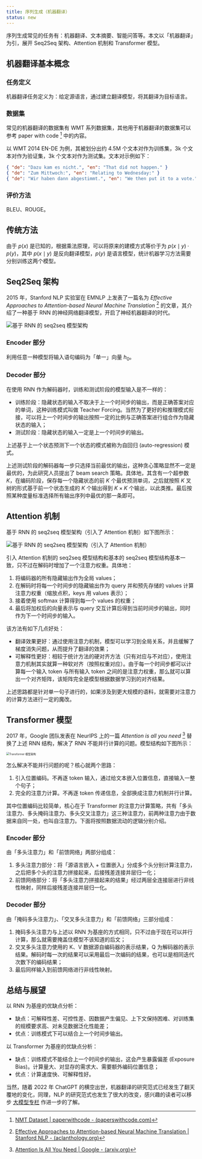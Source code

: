 ```yaml
---
title: 序列生成（机器翻译）
status: new
---
```


序列生成常见的任务有：机器翻译、文本摘要、智能问答等。本文以「机器翻译」为引，展开 Seq2Seq 架构、Attention 机制和 Transformer 模型。

## 机器翻译基本概念

### 任务定义

机器翻译任务定义为：给定源语言，通过建立翻译模型，将其翻译为目标语言。

### 数据集

常见的机器翻译的数据集有 WMT 系列数据集，其他用于机器翻译的数据集可以参考 paper with code [^nmt-dataset] 中的内容。

[^nmt-dataset]: [NMT Dataset | paperwithcode - (paperswithcode.com)](https://paperswithcode.com/datasets?mod=texts&task=machine-translation&page=1)

以 WMT 2014 EN-DE 为例，其被划分出约 4.5M 个文本对作为训练集，3k 个文本对作为验证集，3k 个文本对作为测试集。文本对示例如下：

```json
{ "de": "Dazu kam es nicht.", "en": "That did not happen." }
{ "de": "Zum Mittwoch:", "en": "Relating to Wednesday:" }
{ "de": "Wir haben dann abgestimmt.", "en": "We then put it to a vote." }
```

### 评价方法

BLEU、ROUGE。

## 传统方法

由于 $p(x)$ 是已知的，根据乘法原理，可以将原来的建模方式等价于为 $p(x\mid y)\cdot p(y)$，其中 $p(x\mid y)$ 是反向翻译模型，$p(y)$ 是语言模型，统计机器学习方法需要分别训练这两个模型。

## Seq2Seq 架构

2015 年，Stanford NLP 实验室在 EMNLP 上发表了一篇名为 *Effective Approaches to Attention-based Neural Machine Translation* [^rnn-based] 的文章，其介绍了一种基于 RNN 的神经网络翻译模型，开启了神经机器翻译的时代。

[^rnn-based]: [Effective Approaches to Attention-based Neural Machine Translation | Stanford NLP - (aclanthology.org)](https://aclanthology.org/D15-1166.pdf)

![基于 RNN 的 seq2seq 模型架构](https://cdn.dwj601.cn/images/20250428083440132.png)

### Encoder 部分

利用任意一种模型将输入语句编码为「单一」向量 $h_0$。

### Decoder 部分

在使用 RNN 作为解码器时，训练和测试阶段的模型输入是不一样的：

- 训练阶段：隐藏状态的输入不取决于上一个时间步的输出，而是正确答案对应的单词，这种训练模式叫做 Teacher Forcing。当然为了更好的和推理模式衔接，可以将上一个时间步的输出按照一定的比例与正确答案进行组合作为隐藏状态的输入；
- 测试阶段：隐藏状态的输入一定是上一个时间步的输出。

上述基于上一个状态预测下一个状态的模式被称为自回归 (auto-regression) 模式。

上述测试阶段的解码器每一步只选择当前最优的输出，这种贪心策略显然不一定是最优的，为此研究人员提出了 beam search 策略。具体地，其含有一个超参数 $K$，在编码阶段，保存每一个隐藏状态的前 $K$ 个最优预测单词，之后就按照 $K$ 叉树的形式基于前一个状态生成的 $K$ 个输出得到 $K \times K$ 个输出，以此类推。最后按照某种度量标准选择所有输出序列中最优的那一条即可。

## Attention 机制

基于 RNN 的 seq2seq 模型架构（引入了 Attention 机制）如下图所示：

![基于 RNN 的 seq2seq 模型架构（引入了 Attention 机制）](https://cdn.dwj601.cn/images/20250428101226957.png)

引入 Attention 机制的 seq2seq 模型结构和基本的 seq2seq 模型结构基本一致，只不过在解码时增加了一个注意力权重。具体地：

1. 将编码器的所有隐藏输出作为全局 values；
2. 在解码时将每一个时间步的隐藏输出作为 query 并和预先存储的 values 计算注意力权重（缩放点积，keys 用 values 表示）；
3. 接着使用 softmax 计算得到每一个 values 的权重；
4. 最后将加权后的向量表示与 query 交互计算后得到当前时间步的输出，同时作为下一个时间步的输入。

该方法有如下几点好处：

- 翻译效果更好：通过使用注意力机制，模型可以学习到全局关系，并且缓解了梯度消失问题，从而提升了翻译的效果；
- 可解释性更好：相较于统计方法的硬对齐方法（只有对应与不对应），使用注意力机制其实就算一种软对齐（按照权重对应）。由于每一个时间步都可以计算每一个输入 token 与所有输入 token 之间的是注意力权重，那么就可以算出一个对齐矩阵，该矩阵完全是模型根据数据学习到的对齐结果。

上述思路都是针对单一句子进行的，如果涉及到更大规模的语料，就需要对注意力的计算方法进行一定的魔改。

## Transformer 模型

2017 年，Google 团队发表在 NeurIPS 上的一篇 *Attention is all you need* [^atten-paper] 替换了上述 RNN 结构，解决了 RNN 不能并行计算的问题。模型结构如下图所示：

[^atten-paper]: [Attention Is All You Need | Google - (arxiv.org)](https://arxiv.org/pdf/1706.03762)

<img src="https://cdn.dwj601.cn/images/20250512083359691.jpg" alt="Transformer 模型架构" style="zoom: 50%;" />

怎么解决不能并行问题的呢？核心就两个思路：

1. 引入位置编码。不再逐 token 输入，通过给文本嵌入位置信息，直接输入一整个句子；
2. 完全的注意力计算。不再逐 token 传递信息，全部换成注意力机制并行计算。

其中位置编码比较简单，核心在于 Transformer 的注意力计算策略，共有「多头注意力、多头掩码注意力、多头交叉注意力」这三种注意力，前两种注意力由于数据来自同一处，也叫自注意力。下面将按照数据流动的逻辑分别介绍。

### Encoder 部分

由「多头注意力」和「前馈网络」两部分组成：

1. 多头注意力部分：将「源语言嵌入 + 位置嵌入」分成多个头分别计算注意力，之后把多个头的注意力拼接起来，后接残差连接并层归一化；
2. 前馈网络部分：将「多头注意力拼接起来的结果」经过两层全连接层进行非线性映射，同样后接残差连接并层归一化。

### Decoder 部分

由「掩码多头注意力」、「交叉多头注意力」和「前馈网络」三部分组成：

1. 掩码多头注意力与上述以 RNN 为基座的方式相同，只不过由于现在可以并行计算，那么就需要掩盖住模型不该知道的后文；
2. 交叉多头注意力使用的 K、V 数据源自编码器的表示结果，Q 为解码器的表示结果。解码时每一次的结果可以采用最后一次编码的结果，也可以是相同迭代次数下的编码结果；
3. 最后同样输入到前馈网络进行非线性映射。

## 总结与展望

以 RNN 为基座的优缺点分析：

- 缺点：可解释性差、可控性差、因数据产生偏见、上下文保持困难、对训练集的规模要求高、对未见数据泛化性能差；
- 优点：训练模式下可以结合上一个时间步输出。

以 Transformer 为基座的优缺点分析：

- 缺点：训练模式不能结合上一个时间步的输出，这会产生暴露偏差 (Exposure Bias)。计算量大、对显存的需求大、需要额外编码位置信息；
- 优点：计算速度快、可解释性好。

当然，随着 2022 年 ChatGPT 的横空出世，机器翻译的研究范式已经发生了翻天覆地的变化，同理，NLP 的研究范式也发生了很大的改变，感兴趣的读者可以移步 [大模型专栏](../../../llm/index.md) 作进一步的了解。
